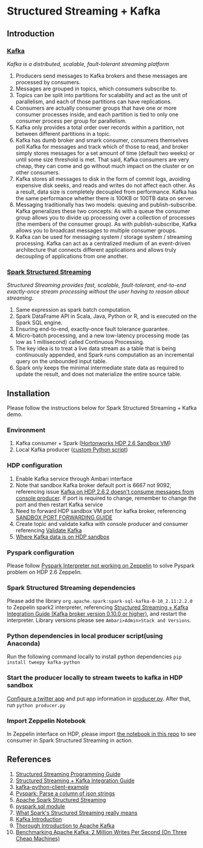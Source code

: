 # Structured Streaming + Kafka

## Introduction

### [Kafka](https://kafka.apache.org/intro)

_Kafka is a distributed, scalable, fault-tolerant streaming platform_

1. Producers send messages to Kafka brokers and these messages are processed by consumers.
2. Messages are grouped in topics, which consumers subscribe to.
3. Topics can be split into partitions for scalability and act as the unit of parallelism, and each of those partitions can have replications.
4. Consumers are actually consumer groups that have one or more consumer processes inside, and each partition is tied to only one consumer process per group for parallelism.
5. Kafka only provides a total order over records within a partition, not between different partitions in a topic.
6. Kafka has dumb broker and smark consumer, consumers themselves poll Kafka for messages and track which of those to read, and broker simply stores messages for a set amount of time (default two weeks) or until some size threshold is met. That said, Kafka consumers are very cheap, they can come and go without much impact on the cluster or on other consumers.
7. Kafka stores all messages to disk in the form of commit logs, avoiding expensive disk seeks, and reads and writes do not affect each other. As a result, data size is completely decoupled from performance. Kafka has the same performance whether there is 100KB or 100TB data on server.
8. Messaging traditionally has two models: queuing and publish-subscribe. Kafka generalizes these two concepts: As with a queue the consumer group allows you to divide up processing over a collection of processes (the members of the consumer group). As with publish-subscribe, Kafka allows you to broadcast messages to multiple consumer groups.
9. Kafka can be used for messaging system / storage system / streaming processing. Kafka can act as a centralized medium of an event-driven architecture that connects different applications and allows truly decoupling of applications from one another.

### [Spark Structured Streaming](https://spark.apache.org/docs/latest/structured-streaming-programming-guide.html)

_Structured Streaming provides fast, scalable, fault-tolerant, end-to-end exactly-once stream processing without the user having to reason about streaming._

1. Same expression as spark batch computation.
2. Spark DataFrame API in Scala, Java, Python or R, and is executed on the Spark SQL engine.
3. Ensuring end-to-end, exactly-once fault tolerance guarantee.
4. Micro-batch processing, and a new low-latency processing mode (as low as 1 millisecond) called Continuous Processing.
5. The key idea is to treat a live data stream as a table that is being continuously appended, and Spark runs computation as an incremental query on the unbounded input table.
6. Spark only keeps the minimal intermediate state data as required to update the result, and does not materialize the entire source table.

## Installation
Please follow the instructions below for Spark Structured Streaming + Kafka demo.

### Environment
1. Kafka consumer + Spark ([Hortonworks HDP 2.6 Sandbox VM](https://hortonworks.com/downloads/))
2. Local Kafka producer ([custom Python script](https://github.com/r96941046/Spark-Structured-Streaming-with-Kafka/blob/master/producer.py))

### HDP configuration
1. Enable Kafka service through Ambari interface
2. Note that sandbox Kafka broker default port is 6667 not 9092, referencing issue [Kafka on HDP 2.6,2 doesn't consume messages from console producer](https://community.hortonworks.com/questions/147344/kafka-on-hdp-262-doesnt-consume-messages-from-cons.html). If port is required to change, remember to change the port and then restart Kafka service
3. Need to forward HDP sandbox VM port for kafka broker, referencing [SANDBOX PORT FORWARDING GUIDE](https://hortonworks.com/tutorial/sandbox-port-forwarding-guide/section/1/)
4. Create topic and validate kafka with console producer and consumer referencing [Validate Kafka](https://docs.hortonworks.com/HDPDocuments/HDP2/HDP-2.6.2/bk_command-line-installation/content/validate_kafka.html)
5. [Where Kafka data is on HDP sandbox](https://stackoverflow.com/questions/17730905/is-there-a-way-to-delete-all-the-data-from-a-topic-or-delete-the-topic-before-ev)

### Pyspark configuration
Please follow [Pyspark Interpreter not working on Zeppelin](https://community.hortonworks.com/questions/176943/pyspark-interpreter-not-working-on-zeppelin.html) to solve Pyspark problem on HDP 2.6 Zeppelin.

### Spark Structured Streaming dependencies
Please add the library `org.apache.spark:spark-sql-kafka-0-10_2.11:2.2.0` to Zeppelin spark2 interpreter, referencing [Structured Streaming + Kafka Integration Guide (Kafka broker version 0.10.0 or higher)](https://spark.apache.org/docs/latest/structured-streaming-kafka-integration.html#deploying), and restart the interpreter. Library versions please see `Ambari>Admin>Stack and Versions`.

### Python dependencies in local producer script(using Anaconda)
Run the following command locally to install python dependencies
`pip install tweepy kafka-python`

### Start the producer locally to stream tweets to kafka in HDP sandbox
[Configure a twitter app](https://apps.twitter.com/) and put app information in [producer.py](https://github.com/r96941046/Spark-Structured-Streaming-with-Kafka/blob/master/producer.py). After that, run
`python producer.py`

### Import Zeppelin Notebook
In Zeppelin interface on HDP, please import [the notebook in this repo](https://raw.githubusercontent.com/r96941046/Spark-Structured-Streaming-with-Kafka/master/Spark%20Structured%20Streaming%20with%20Kafka.json) to see consumer in Spark Structured Streaming in action.

## References
1. [Structured Streaming Programming Guide](https://spark.apache.org/docs/latest/structured-streaming-programming-guide.html)
2. [Structured Streaming + Kafka Integration Guide ](https://spark.apache.org/docs/latest/structured-streaming-kafka-integration.html)
3. [kafka-python-client-example](http://www.biglittleant.cn/2016/12/28/kafka-python/)
4. [Pyspark: Parse a column of json strings](https://stackoverflow.com/questions/41107835/pyspark-parse-a-column-of-json-strings)
5. [Apache Spark Structured Streaming](https://jhui.github.io/2017/01/15/Apache-Spark-Streaming/)
6. [pyspark.sql module](http://spark.apache.org/docs/2.1.0/api/python/pyspark.sql.html)
7. [What Spark's Structured Streaming really means](https://www.infoworld.com/article/3052924/analytics/what-sparks-structured-streaming-really-means.html)
8. [Kafka Introduction](https://kafka.apache.org/intro)
9. [Thorough Introduction to Apache Kafka](https://hackernoon.com/thorough-introduction-to-apache-kafka-6fbf2989bbc1)
10. [Benchmarking Apache Kafka: 2 Million Writes Per Second (On Three Cheap Machines)](https://engineering.linkedin.com/kafka/benchmarking-apache-kafka-2-million-writes-second-three-cheap-machines)
